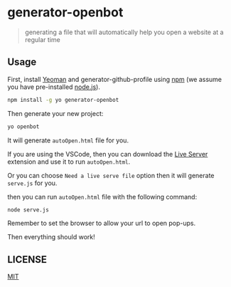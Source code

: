 # generator-openbot

> generating a file that will automatically help you open a website at a regular time

## Usage

First, install [Yeoman](http://yeoman.io) and generator-github-profile using [npm](https://www.npmjs.com/) (we assume you have pre-installed [node.js](https://nodejs.org/)).

```bash
npm install -g yo generator-openbot
```

Then generate your new project:

```bash
yo openbot
```

It will generate `autoOpen.html` file for you.

If you are using the VSCode, then you can download the [Live Server](https://marketplace.visualstudio.com/items?itemName=ritwickdey.LiveServer) extension and use it to run `autoOpen.html`.

Or you can choose `Need a live serve file` option then it will generate `serve.js` for you.

then you can run `autoOpen.html` file with the following command:

```bash
node serve.js
```

Remember to set the browser to allow your url to open pop-ups.

Then everything should work!

## LICENSE

[MIT](https://github.com/yyz945947732/generator-openbot/blob/master/LICENSE)
